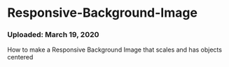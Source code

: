 # Responsive-Background-Image

### Uploaded: March 19, 2020

How to make a Responsive Background Image that scales and has objects centered
